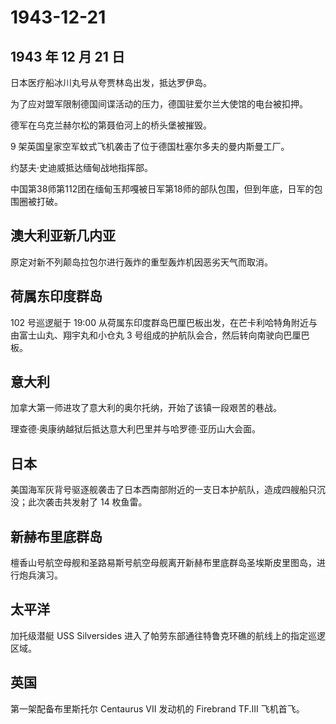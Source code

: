 # 1943-12-21

## 1943 年 12 月 21 日

日本医疗船冰川丸号从夸贾林岛出发，抵达罗伊岛。

为了应对盟军限制德国间谍活动的压力，德国驻爱尔兰大使馆的电台被扣押。

德军在乌克兰赫尔松的第聂伯河上的桥头堡被摧毁。

9 架英国皇家空军蚊式飞机袭击了位于德国杜塞尔多夫的曼内斯曼工厂。

约瑟夫·史迪威抵达缅甸战地指挥部。

中国第38师第112团在缅甸玉邦嘎被日军第18师的部队包围，但到年底，日军的包围圈被打破。

## 澳大利亚新几内亚

原定对新不列颠岛拉包尔进行轰炸的重型轰炸机因恶劣天气而取消。

## 荷属东印度群岛

102 号巡逻艇于 19:00
从荷属东印度群岛巴厘巴板出发，在芒卡利哈特角附近与由富士山丸、翔宇丸和小仓丸
3 号组成的护航队会合，然后转向南驶向巴厘巴板。

## 意大利

加拿大第一师进攻了意大利的奥尔托纳，开始了该镇一段艰苦的巷战。

理查德·奥康纳越狱后抵达意大利巴里并与哈罗德·亚历山大会面。

## 日本

美国海军灰背号驱逐舰袭击了日本西南部附近的一支日本护航队，造成四艘船只沉没；此次袭击共发射了
14 枚鱼雷。

## 新赫布里底群岛

檀香山号航空母舰和圣路易斯号航空母舰离开新赫布里底群岛圣埃斯皮里图岛，进行炮兵演习。

## 太平洋

加托级潜艇 USS Silversides
进入了帕劳东部通往特鲁克环礁的航线上的指定巡逻区域。

## 英国

第一架配备布里斯托尔 Centaurus VII 发动机的 Firebrand TF.III
飞机首飞。

